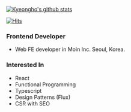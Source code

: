 [![Kyeongho's github stats](https://github-readme-stats.vercel.app/api?username=dodonmountain)](https://github.com/anuraghazra/github-readme-stats)

[![Hits](https://hits.seeyoufarm.com/api/count/incr/badge.svg?url=https%3A%2F%2Fgithub.com%2Fdodonmountain%2Fhit-counter&count_bg=%236820DF&title_bg=%23555555&icon=react.svg&icon_color=%2347D0E3&title=%EC%A1%B0%ED%9A%8C%EC%88%98+VIEWED&edge_flat=false)](https://hits.seeyoufarm.com)

### Frontend Developer

- Web FE developer in Moin Inc. Seoul, Korea.

### Interested In

- React
- Functional Programming
- Typescript
- Design Patterns (Flux)
- CSR with SEO

